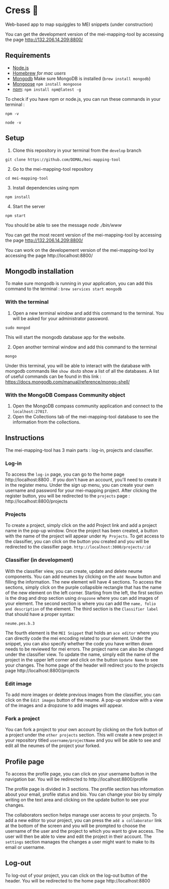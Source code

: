 # Cress 🎵
Web-based app to map squiggles to MEI snippets (under construction)

You can get the development version of the mei-mapping-tool by accessing the page http://132.206.14.209:8800/

## Requirements
* [Node.js](https://nodejs.org/en/download/)
* [Homebrew](https://brew.sh/) *for mac users*
* [Mongodb](https://docs.mongodb.com/manual/installation/) Make sure MongoDB is installed (`brew install mongodb`)
* [Mongoose](https://mongoosejs.com/docs/) `npm install mongoose`
* [npm](https://www.npmjs.com/get-npm):
 `npm install npm@latest -g` 
 
 To check if you have npm or node.js, you can run these commands in your terminal :
 
  `npm -v`
 
  `node -v`

## Setup

1. Clone this repository in your terminal from the `develop` branch

  `git clone https://github.com/DDMAL/mei-mapping-tool`

2. Go to the mei-mapping-tool repository

  `cd mei-mapping-tool`

3. Install dependencies using npm

  `npm install`

4. Start the server

  `npm start`
  
  You should be able to see the message *node ./bin/www*

You can get the most recent version of the mei-mapping-tool by accessing the page http://132.206.14.209:8800/

You can work on the developement version of the mei-mapping-tool by accessing the page http://localhost:8800/

## Mongodb installation

To make sure mongodb is running in your application, you can add this command to the terminal :
`brew services start mongodb`

 ### With the terminal
 1. Open a new terminal window and add this command to the terminal. You will be asked for your administrator password.
 
  `sudo mongod`
  
  This will start the mongodb database app for the website.
  
 2. Open another terminal window and add this command to the terminal
 
  `mongo`
  
  Under this terminal, you will be able to interact with the database with mongodb commands like `show dbs`to show a list of all the databases. A list of useful commands can be found in this link : https://docs.mongodb.com/manual/reference/mongo-shell/
 
 ### With the MongoDB Compass Community object
 1. Open the MongoDB compass community application and connect to the `localhost:27017`.
 2. Open the Collections tab of the mei-mapping-tool database to see the information from the collections.
 
## Instructions

The mei-mapping-tool has 3 main parts : log-in, projects and classifier.

### Log-in
To access the `log-in` page, you can go to the home page http://localhost:8800 . If you don't have an account, you'll need to create it in the register menu.
Under the sign up menu, you can create your own username and password for your mei-mapping project.
After clicking the register button, you will be redirected to the `projects` page :
http://localhost:8800/projects

### Projects
To create a project, simply click on the add Project link and add a project name in the pop-up window. 
Once the project has been created, a button with the name of the project will appear under `My Projects`. To get access to the classifier, you can click on the button you created and you will be redirected to the classifier page. `http://localhost:3000/projects/:id`

### Classifier (in development)
With the classifier view, you can create, update and delete neume components. You can add neumes by clicking on the `add Neume` button and filling the information. The new element will have 4 sections. To access the sections, simply click on the purple collapsible rectangle that has the name of the new element on the left corner. 
Starting from the left, the first section is the drag and drop section using `dropzone` where you can add images of your element. The second section is where you can add the `name, folio and description` of the element. The third section is the `Classifier label` that should have a proper syntax:

`neume.pes.b.3` 

The fourth element is the `MEI Snippet` that holds an `ace editor` where you can directly code the mei encoding related to your element. Under the snippet, you can also specify whether the code you have written down needs to be reviewed for mei errors.
The project name can also be changed under the classifier view. To update the name, simply edit the name of the project in the upper left corner and click on the button `Update Name` to see your changes. 
The home page of the header will redirect you to the projects page http://localhost:8800/projects
### Edit image
To add more images or delete previous images from the classifier, you can click on the `Edit images` button of the neume. A pop-up window with a view of the images and a dropzone to add images will appear. 

### Fork a project
You can fork a project to your own account by clicking on the fork button of a project under the `other projects` section. This will create a new project in your repository titled `username/projectName` and you will be able to see and edit all the neumes of the project your forked. 

## Profile page
To access the profile page, you can click on your username button in the navigation bar. You will be redirected to http://localhost:8800/profile

The profile page is divided in 3 sections. The profile section has information about your email, profile status and bio. You can change your bio by simply writing on the text area and clicking on the update button to see your changes. 

The collaborators section helps manage user access to your projects. To add a new editor to your project, you can press the `add a collaborator` link at the bottom of the screen and you will be prompted to choose the username of the user and the project to which you want to give access. The user will then be able to view and edit the project in their account. The `settings` section manages the changes a user might want to make to its email or username. 

## Log-out
To log-out of your project, you can click on the log-out button of the header. You will be redirected to the home page http://localhost:8800
